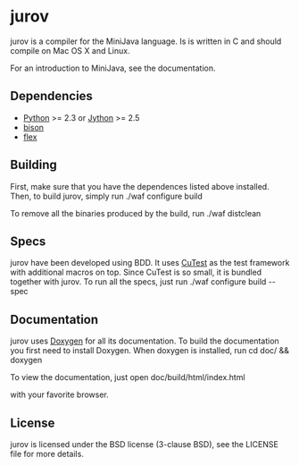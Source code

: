 jurov
=====

jurov is a compiler for the MiniJava language. Is is written in C and 
should compile on Mac OS X and Linux.

For an introduction to MiniJava, see the documentation.

Dependencies
------------
* [Python](http://www.python.org/) >= 2.3 or 
  [Jython](http://www.jython.org/) >= 2.5
* [bison](http://www.gnu.org/software/bison/) 
* [flex](http://flex.sourceforge.net/)

Building
--------
First, make sure that you have the dependences listed above installed.
Then, to build jurov, simply run
    ./waf configure build

To remove all the binaries produced by the build, run
    ./waf distclean

Specs
-----
jurov have been developed using BDD. It uses 
[CuTest](http://cutest.sourceforge.net/) as the test framework with additional 
macros on top. Since CuTest is so small, it is bundled 
together with jurov. To run all the specs, just run
    ./waf configure build --spec

Documentation
-------------
jurov uses [Doxygen](http://www.stack.nl/~dimitri/doxygen/) for all its 
documentation. To build the documentation you first need to install 
Doxygen. When doxygen is installed, run
    cd doc/ && doxygen

To view the documentation, just open 
    doc/build/html/index.html

with your favorite browser.

License
-------
jurov is licensed under the BSD license (3-clause BSD), see the LICENSE file 
for more details.
